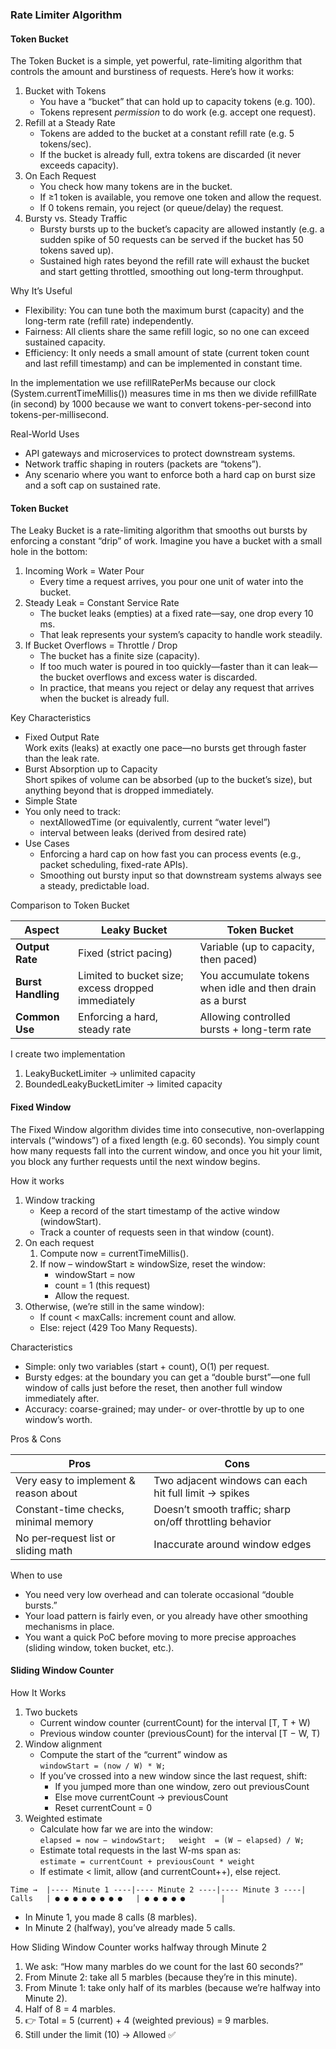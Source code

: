 ### Rate Limiter Algorithm  
#### Token Bucket
The Token Bucket is a simple, yet powerful, rate-limiting algorithm that controls the amount and burstiness of requests. Here’s how it works:
1. Bucket with Tokens  
   - You have a “bucket” that can hold up to capacity tokens (e.g. 100).  
   - Tokens represent _permission_ to do work (e.g. accept one request).  
2. Refill at a Steady Rate  
   - Tokens are added to the bucket at a constant refill rate (e.g. 5 tokens/sec).  
   - If the bucket is already full, extra tokens are discarded (it never exceeds capacity).
3. On Each Request  
   - You check how many tokens are in the bucket.  
   - If ≥1 token is available, you remove one token and allow the request.  
   - If 0 tokens remain, you reject (or queue/delay) the request.
4. Bursty vs. Steady Traffic  
    - Bursty bursts up to the bucket’s capacity are allowed instantly (e.g. a sudden spike of 50 requests can be served if the bucket has 50 tokens saved up).  
    - Sustained high rates beyond the refill rate will exhaust the bucket and start getting throttled, smoothing out long-term throughput.

Why It’s Useful  
* Flexibility: You can tune both the maximum burst (capacity) and the long-term rate (refill rate) independently.  
* Fairness: All clients share the same refill logic, so no one can exceed sustained capacity.  
* Efficiency: It only needs a small amount of state (current token count and last refill timestamp) and can be implemented in constant time.

In the implementation we use refillRatePerMs because our clock (System.currentTimeMillis()) measures time in ms then we divide refillRate (in second) by 1000 because we want to convert tokens-per-second into tokens-per-millisecond.

Real-World Uses  
* API gateways and microservices to protect downstream systems.  
* Network traffic shaping in routers (packets are “tokens”).  
* Any scenario where you want to enforce both a hard cap on burst size and a soft cap on sustained rate.

#### Token Bucket
The Leaky Bucket is a rate-limiting algorithm that smooths out bursts by enforcing a constant “drip” of work. Imagine you have a bucket with a small hole in the bottom:  
1. Incoming Work = Water Pour  
   - Every time a request arrives, you pour one unit of water into the bucket.  
2. Steady Leak = Constant Service Rate  
   - The bucket leaks (empties) at a fixed rate—say, one drop every 10 ms.  
   - That leak represents your system’s capacity to handle work steadily.  
3. If Bucket Overflows = Throttle / Drop  
   - The bucket has a finite size (capacity).  
   - If too much water is poured in too quickly—faster than it can leak—the bucket overflows and excess water is discarded.  
   - In practice, that means you reject or delay any request that arrives when the bucket is already full.

Key Characteristics  
* Fixed Output Rate  
   Work exits (leaks) at exactly one pace—no bursts get through faster than the leak rate.  
* Burst Absorption up to Capacity  
  Short spikes of volume can be absorbed (up to the bucket’s size), but anything beyond that is dropped immediately.  
* Simple State  
* You only need to track:  
    - nextAllowedTime (or equivalently, current “water level”)  
    - interval between leaks (derived from desired rate)  
* Use Cases  
    - Enforcing a hard cap on how fast you can process events (e.g., packet scheduling, fixed-rate APIs).  
    - Smoothing out bursty input so that downstream systems always see a steady, predictable load.

Comparison to Token Bucket

|  Aspect |  Leaky Bucket | Token Bucket  |
|---|---|---|
| **Output Rate**  | Fixed (strict pacing)  |  Variable (up to capacity, then paced) |
| **Burst Handling**  | Limited to bucket size; excess dropped immediately  | You accumulate tokens when idle and then drain as a burst  |
| **Common Use**  | Enforcing a hard, steady rate  | Allowing controlled bursts + long-term rate  |

I create two implementation   
1. LeakyBucketLimiter -> unlimited capacity  
2. BoundedLeakyBucketLimiter -> limited capacity

#### Fixed Window

The Fixed Window algorithm divides time into consecutive, non-overlapping intervals (“windows”) of a fixed length (e.g. 60 seconds). You simply count how many requests fall into the current window, and once you hit your limit, you block any further requests until the next window begins.  

How it works  
1. Window tracking  
    - Keep a record of the start timestamp of the active window (windowStart).  
    - Track a counter of requests seen in that window (count).  
2. On each request  
    1. Compute now = currentTimeMillis().  
    2. If now – windowStart ≥ windowSize, reset the window:  
        - windowStart = now  
        - count = 1 (this request)  
        - Allow the request.  
3. Otherwise, (we’re still in the same window):  
    - If count < maxCalls: increment count and allow.  
    - Else: reject (429 Too Many Requests).

Characteristics  
* Simple: only two variables (start + count), O(1) per request.  
* Bursty edges: at the boundary you can get a “double burst”—one full window of calls just before the reset, then another full window immediately after.  
* Accuracy: coarse-grained; may under- or over-throttle by up to one window’s worth.

Pros & Cons   

| Pros                                  | Cons                                                     |
| ------------------------------------- | -------------------------------------------------------- |
| Very easy to implement & reason about | Two adjacent windows can each hit full limit → spikes    |
| Constant-time checks, minimal memory  | Doesn’t smooth traffic; sharp on/off throttling behavior |
| No per‐request list or sliding math   | Inaccurate around window edges                           |

When to use  
* You need very low overhead and can tolerate occasional “double bursts.”  
* Your load pattern is fairly even, or you already have other smoothing mechanisms in place.  
* You want a quick PoC before moving to more precise approaches (sliding window, token bucket, etc.).

#### Sliding Window Counter

How It Works  
1. Two buckets  
    - Current window counter (currentCount) for the interval [T, T + W)  
    - Previous window counter (previousCount) for the interval [T − W, T)  
2. Window alignment  
    - Compute the start of the “current” window as  
        `windowStart = (now / W) * W;`  
    - If you’ve crossed into a new window since the last request, shift:  
        - If you jumped more than one window, zero out previousCount  
        - Else move currentCount → previousCount  
        - Reset currentCount = 0  
3. Weighted estimate  
    - Calculate how far we are into the window:  
        `elapsed = now − windowStart;  
        weight  = (W − elapsed) / W;`  
    - Estimate total requests in the last W-ms span as:  
        `estimate = currentCount + previousCount * weight`  
    - If estimate < limit, allow (and currentCount++), else reject.

```text
Time →  |---- Minute 1 ----|---- Minute 2 ----|---- Minute 3 ----|
Calls   | ● ● ● ● ● ● ● ●   | ● ● ● ● ●        |                 
```
* In Minute 1, you made 8 calls (8 marbles).  
* In Minute 2 (halfway), you’ve already made 5 calls.

How Sliding Window Counter works halfway through Minute 2  
1. We ask: “How many marbles do we count for the last 60 seconds?”  
2. From Minute 2: take all 5 marbles (because they’re in this minute).  
3. From Minute 1: take only half of its marbles (because we’re halfway into Minute 2).   
4. Half of 8 = 4 marbles.  
5. 👉 Total = 5 (current) + 4 (weighted previous) = 9 marbles. 
6. Still under the limit (10) → Allowed ✅